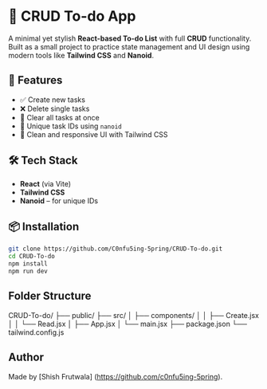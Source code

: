 # 📝 CRUD To-do App

A minimal yet stylish **React-based To-do List** with full **CRUD** functionality. Built as a small project to practice state management and UI design using modern tools like **Tailwind CSS** and **Nanoid**.

## 🚀 Features

- ✅ Create new tasks
- ❌ Delete single tasks
- 🧹 Clear all tasks at once
- 💾 Unique task IDs using `nanoid`
- 💅 Clean and responsive UI with Tailwind CSS

## 🛠️ Tech Stack

- **React** (via Vite)
- **Tailwind CSS**
- **Nanoid** – for unique IDs

## 📦 Installation

```bash
git clone https://github.com/C0nfu5ing-5pring/CRUD-To-do.git
cd CRUD-To-do
npm install
npm run dev
```

## Folder Structure

CRUD-To-do/
├── public/
├── src/
│ ├── components/
│ │ ├── Create.jsx
│ │ └── Read.jsx
│ ├── App.jsx
│ └── main.jsx
├── package.json
└── tailwind.config.js

## Author

Made by [Shish Frutwala] (https://github.com/c0nfu5ing-5pring).
